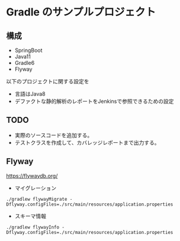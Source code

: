 # Gradle のサンプルプロジェクト

## 構成

- SpringBoot
- Java11
- Gradle6
- Flyway


以下のプロジェクトに関する設定を

* 言語はJava8
* デファクトな静的解析のレポートをJenkinsで参照できるための設定

## TODO

* 実際のソースコードを追加する。
* テストクラスを作成して、カバレッジレポートまで出力する。

## Flyway

https://flywaydb.org/

* マイグレーション

```
./gradlew flywayMigrate -Dflyway.configFiles=./src/main/resources/application.properties
```

* スキーマ情報

```
./gradlew flywayInfo -Dflyway.configFiles=./src/main/resources/application.properties
```